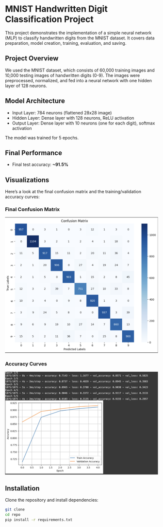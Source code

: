# MNIST Handwritten Digit Classification Project

This project demonstrates the implementation of a simple neural network (MLP) to classify handwritten digits from the MNIST dataset. It covers data preparation, model creation, training, evaluation, and saving.

## Project Overview

We used the MNIST dataset, which consists of 60,000 training images and 10,000 testing images of handwritten digits (0-9). The images were preprocessed, normalized, and fed into a neural network with one hidden layer of 128 neurons.

## Model Architecture

- Input Layer: 784 neurons (flattened 28x28 image)
- Hidden Layer: Dense layer with 128 neurons, ReLU activation
- Output Layer: Dense layer with 10 neurons (one for each digit), softmax activation

The model was trained for 5 epochs.

## Final Performance

- Final test accuracy: **~91.5%**

## Visualizations

Here’s a look at the final confusion matrix and the training/validation accuracy curves:

### Final Confusion Matrix
![Confusion Matrix](images/1.png)

### Accuracy Curves
![Accuracy Curves](images/2.png)

## Installation

Clone the repository and install dependencies:
```bash
git clone 
cd repo
pip install -r requirements.txt

